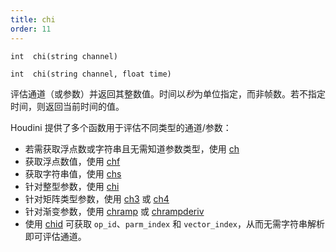 ```yaml
---
title: chi
order: 11
---
```

`int  chi(string channel)`

`int  chi(string channel, float time)`

评估通道（或参数）并返回其整数值。时间以*秒*为单位指定，而非帧数。若不指定时间，则返回当前时间的值。

Houdini 提供了多个函数用于评估不同类型的通道/参数：

- 若需获取浮点数或字符串且无需知道参数类型，使用 [ch](/zh-cn/houdini-vex/nodes/ch "评估通道（或参数）并返回其值。")
- 获取浮点数值，使用 [chf](/zh-cn/houdini-vex/nodes/chf "评估通道（或参数）并返回其浮点数值。")
- 获取字符串值，使用 [chs](/zh-cn/houdini-vex/nodes/chs "评估通道（或参数）并返回其字符串值。")
- 针对整型参数，使用 [chi](/zh-cn/houdini-vex/nodes/chi "评估通道（或参数）并返回其整数值。")
- 针对矩阵类型参数，使用 [ch3](/zh-cn/houdini-vex/nodes/ch3 "评估通道（或参数）并返回3x3矩阵值。") 或 [ch4](/zh-cn/houdini-vex/nodes/ch4 "评估通道（或参数）并返回4x4矩阵值。")
- 针对渐变参数，使用 [chramp](/zh-cn/houdini-vex/nodes/chramp "评估渐变参数并返回其插值结果。") 或 [chrampderiv](/zh-cn/houdini-vex/nodes/chrampderiv "评估渐变参数相对于位置的导数。")
- 使用 [chid](/zh-cn/houdini-vex/nodes/chid "解析通道字符串（或参数）并返回操作符ID、参数索引和向量索引。") 可获取 `op_id`、`parm_index` 和 `vector_index`，从而无需字符串解析即可评估通道。
